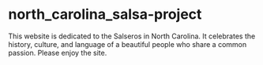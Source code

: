 # north_carolina_salsa-project
This website is dedicated to the Salseros in North Carolina. It celebrates the history, culture, and language of a beautiful people who share a common passion. Please enjoy the site.
